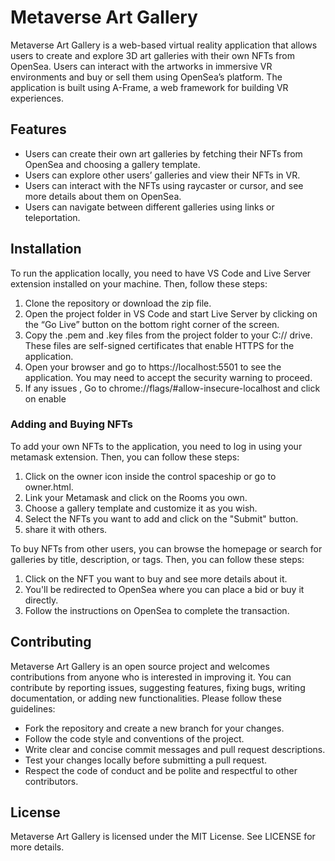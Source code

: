 # Metaverse Art Gallery

Metaverse Art Gallery is a web-based virtual reality application that allows users to create and explore 3D art galleries with their own NFTs from OpenSea. Users can interact with the artworks in immersive VR environments and buy or sell them using OpenSea’s platform. The application is built using A-Frame, a web framework for building VR experiences.

## Features

- Users can create their own art galleries by fetching their NFTs from OpenSea and choosing a gallery template.
- Users can explore other users’ galleries and view their NFTs in VR.
- Users can interact with the NFTs using raycaster or cursor, and see more details about them on OpenSea.
- Users can navigate between different galleries using links or teleportation.

## Installation

To run the application locally, you need to have VS Code and Live Server extension installed on your machine. Then, follow these steps:

1. Clone the repository or download the zip file.
2. Open the project folder in VS Code and start Live Server by clicking on the “Go Live” button on the bottom right corner of the screen.
3. Copy the .pem and .key files from the project folder to your C:// drive. These files are self-signed certificates that enable HTTPS for the application.
4. Open your browser and go to https://localhost:5501 to see the application. You may need to accept the security warning to proceed.
5. If any issues , Go to chrome://flags/#allow-insecure-localhost and click on enable

### Adding and Buying NFTs

To add your own NFTs to the application, you need to log in using your metamask extension. Then, you can follow these steps:

1. Click on the owner icon inside the control spaceship or go to owner.html.
2. Link your Metamask and click on the Rooms you own.
3. Choose a gallery template and customize it as you wish.
4. Select the NFTs you want to add and click on the "Submit" button.
5. share it with others.

To buy NFTs from other users, you can browse the homepage or search for galleries by title, description, or tags. Then, you can follow these steps:

1. Click on the NFT you want to buy and see more details about it.
2. You'll be redirected to OpenSea where you can place a bid or buy it directly.
3. Follow the instructions on OpenSea to complete the transaction.

## Contributing

Metaverse Art Gallery is an open source project and welcomes contributions from anyone who is interested in improving it. You can contribute by reporting issues, suggesting features, fixing bugs, writing documentation, or adding new functionalities. Please follow these guidelines:

- Fork the repository and create a new branch for your changes.
- Follow the code style and conventions of the project.
- Write clear and concise commit messages and pull request descriptions.
- Test your changes locally before submitting a pull request.
- Respect the code of conduct and be polite and respectful to other contributors.

## License

Metaverse Art Gallery is licensed under the MIT License. See LICENSE for more details.
